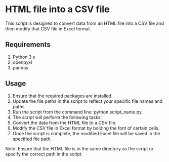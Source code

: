 # HTML file into a CSV file 
This script is designed to convert data from an HTML file into a CSV file and then modify that CSV file in Excel format.

## Requirements
1. Python 3.x
2. openpyxl
3. pandas
## Usage
1. Ensure that the required packages are installed.
2. Update the file paths in the script to reflect your specific file names and paths.
3. Run the script from the command line: python script_name.py.
4. The script will perform the following tasks:
5. Convert the data from the HTML file to a CSV file.
6. Modify the CSV file in Excel format by bolding the font of certain cells.
7. Once the script is complete, the modified Excel file will be saved in the specified file path.

Note: Ensure that the HTML file is in the same directory as the script or specify the correct path in the script.

